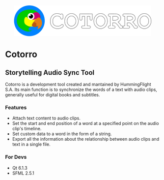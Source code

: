 <p align="center">
  <img src="cotorro_logo_2.png" alt="Cotorro Logo"/>
</p>

# Cotorro
## Storytelling Audio Sync Tool

Cotorro is a development tool created and mantained by HummingFlight S.A. Its main function is to synchronize the words of a text with audio clips, generally useful for digital books and subtitles.

### Features

- Attach text content to audio clips.
- Set the start and end position of a word at a specified point on the audio clip's timeline.
- Set custom data to a word in the form of a string.
- Export all the information about the relationship between audio clips and text in a single file. 

### For Devs

- Qt 6.1.3
- SFML 2.5.1